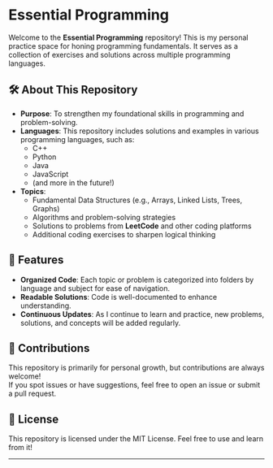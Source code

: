 # Essential Programming

Welcome to the **Essential Programming** repository! This is my personal practice space for honing programming fundamentals. It serves as a collection of exercises and solutions across multiple programming languages.

## 🛠️ About This Repository

- **Purpose**: To strengthen my foundational skills in programming and problem-solving.
- **Languages**: This repository includes solutions and examples in various programming languages, such as:
  - C++
  - Python
  - Java
  - JavaScript
  - (and more in the future!)
- **Topics**:  
  - Fundamental Data Structures (e.g., Arrays, Linked Lists, Trees, Graphs)
  - Algorithms and problem-solving strategies
  - Solutions to problems from **LeetCode** and other coding platforms
  - Additional coding exercises to sharpen logical thinking

## 🌟 Features

- **Organized Code**: Each topic or problem is categorized into folders by language and subject for ease of navigation.  
- **Readable Solutions**: Code is well-documented to enhance understanding.  
- **Continuous Updates**: As I continue to learn and practice, new problems, solutions, and concepts will be added regularly.

## 🤝 Contributions

This repository is primarily for personal growth, but contributions are always welcome!  
If you spot issues or have suggestions, feel free to open an issue or submit a pull request. 

## 📖 License

This repository is licensed under the MIT License. Feel free to use and learn from it!

---
